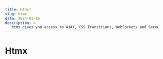 ```yaml
---
title: Htmx!
slug: htmx
date: 2024-01-16
description: >
   htmx gives you access to AJAX, CSS Transitions, WebSockets and Server Sent Events directly in HTML, using attributes, so you can build modern user interfaces with the simplicity and power of hypertext
---
```


# Htmx

